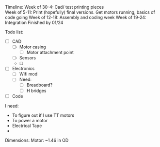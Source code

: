 Timeline: 
	Week of 30-4: Cad/ test printing pieces 	
	Week of 5-11: Print (hopefully) final versions. Get motors running, basics of code going
	Week of 12-18: Assembly and coding week
	Week of 19-24: Integration 
	Finished by 01/24

Todo list:
- [ ] CAD 
	- [ ] Motor casing
		- [ ] Motor attachment point 
	- [ ] Sensors
	- [ ] 

- [ ] Electronics
	- [ ] Wifi mod
	- [ ] Need:
		- [ ] Breadboard?
		- [ ] H bridges
- [ ] Code

I need:
- To figure out if I use TT motors
- To power a motor
- Electrical Tape
- 


Dimensions:
	Motor: 
		~1.46 in OD

